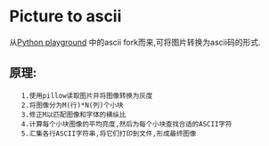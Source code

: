 # Picture to ascii

从[Python playground](https://github.com/electronut/pp) 中的ascii fork而来,可将图片转换为ascii码的形式.  
## 原理:  
       1.使用pillow读取图片并将图像转换为灰度  
	   2.将图像分为M(行)*N(列)个小块
	   3.修正M以匹配图像和字体的横纵比
	   4.计算每个小块图像的平均亮度,然后为每个小块查找合适的ASCII字符
	   5.汇集各行ASCII字符串,将它们打印到文件,形成最终图像